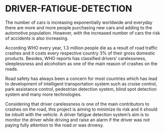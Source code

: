 # DRIVER-FATIGUE-DETECTION

The number of cars is increasing exponentially worldwide and everyday there are more and more people purchasing new cars and adding to the automotive population. However, with the increased number of cars the risk of accidents is also increasing.

According WHO every year, 1.3 million people die as a result of road traffic crashes and it costs every respective country 3% of their gross domestic products. Besides, WHO reports has classified drivers’ carelessness, sleeplessness and alcoholism as one of the main reason of crashes on the roads.

Road safety has always been a concern for most countries which has lead to development of intelligent transportation system such as cruise control, park assistance control, pedestrian detection system, blind spot detection system and many more technologies.

Considering that driver carelessness is one of the main contributors to crashes on the road, this project is aiming to minimize its risk and it should be inbuilt with the vehicle. A driver fatigue detection system’s aim is to monitor the driver while driving and raise an alarm if the driver was not paying fully attention to the road or was drowsy.
